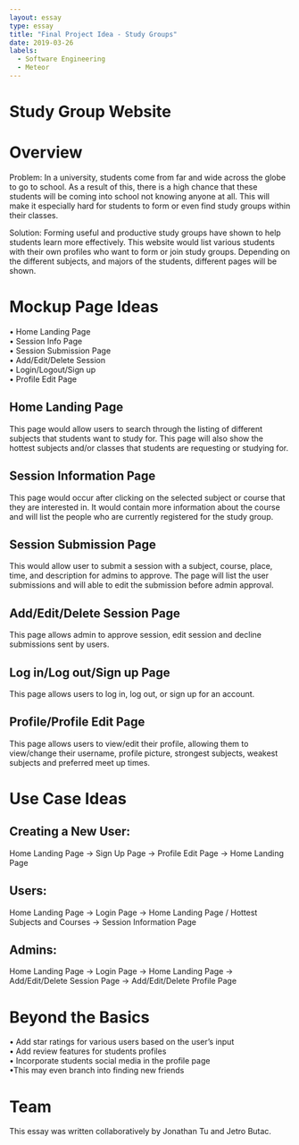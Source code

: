 ```yaml
---
layout: essay
type: essay
title: "Final Project Idea - Study Groups"
date: 2019-03-26
labels:
  - Software Engineering
  - Meteor
---
```


# Study Group Website
# Overview

Problem:
In a university, students come from far and wide across the globe to go to school. As a result of this, there is a high chance that these students will be coming into school not knowing anyone at all. This will make it especially hard for students to form or even find study groups within their classes. 

Solution:
Forming useful and productive study groups have shown to help students learn more effectively. This website would list various students with their own profiles who want to form or join study groups. Depending on the different subjects, and majors of the students, different pages will be shown. 

# Mockup Page Ideas

• Home Landing Page  
• Session Info Page  
• Session Submission Page  
• Add/Edit/Delete Session  
• Login/Logout/Sign up  
• Profile Edit Page  

## Home Landing Page

This page would allow users to search through the listing of different subjects that students want to study for. This page will also show the hottest subjects and/or classes that students are requesting or studying for. 

## Session Information Page

This page would occur after clicking on the selected subject or course that they are interested in.  It would contain more information about the course and will list the people who are currently registered for the study group. 

## Session Submission Page

This would allow user to submit a session with a subject, course, place, time, and description for admins to approve. The page will list the user submissions and will able to edit the submission before admin approval.

## Add/Edit/Delete Session Page

This page allows admin to approve session, edit session and decline submissions sent by users.   

## Log in/Log out/Sign up Page

This page allows users to log in, log out, or sign up for an account.

## Profile/Profile Edit Page

This page allows users to view/edit their profile, allowing them to view/change their username, profile picture, strongest subjects, weakest subjects and preferred meet up times.

# Use Case Ideas

## Creating a New User:
Home Landing Page → Sign Up Page → Profile Edit Page → Home Landing Page

## Users:
Home Landing Page → Login Page → Home Landing Page / Hottest Subjects and Courses → Session Information Page

## Admins:
Home Landing Page → Login Page → Home Landing Page → Add/Edit/Delete Session Page → Add/Edit/Delete Profile Page

# Beyond the Basics

• Add star ratings for various users based on the user’s input  
• Add review features for students profiles  
• Incorporate students social media in the profile page  
    •This may even branch into finding new friends  

# Team

This essay was written collaboratively by Jonathan Tu and Jetro Butac.
